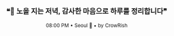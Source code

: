 <div align="center">

<br>

<h3>❝🌇 노을 지는 저녁, 감사한 마음으로 하루를 정리합니다❞</h3>

<sub>08:00 PM • Seoul 🌙 • by CrowRish</sub>

<br>

</div>